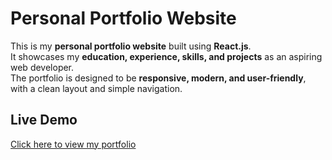 # Personal Portfolio Website

This is my **personal portfolio website** built using **React.js**.  
It showcases my **education, experience, skills, and projects** as an aspiring web developer.  
The portfolio is designed to be **responsive, modern, and user-friendly**, with a clean layout and simple navigation.


## Live Demo
[Click here to view my portfolio](https://princyjaiswal.netlify.app)



